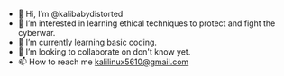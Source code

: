 - 👋 Hi, I’m @kalibabydistorted
- 👀 I’m interested in learning ethical techniques to protect and fight the cyberwar.
- 🌱 I’m currently learning basic coding.
- 💞️ I’m looking to collaborate on don't know yet.
- 📫 How to reach me kalilinux5610@gmail.com

<!---
kalibabydistorted/kalibabydistorted is a ✨ special ✨ repository because its `README.md` (this file) appears on your GitHub profile.
You can click the Preview link to take a look at your changes.
--->
